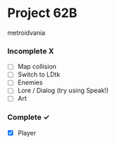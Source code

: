 # Project 62B
metroidvania

### Incomplete X
- [ ] Map collision
- [ ] Switch to LDtk
- [ ] Enemies
- [ ] Lore / Dialog (try using Speak!)
- [ ] Art

### Complete ✓
- [x] Player